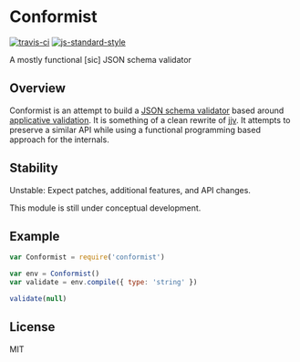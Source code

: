 # Conformist

[![travis-ci](https://travis-ci.org/tvjg/conformist.svg?branch=master)](http://travis-ci.org/tvjg/conformist)
[![js-standard-style](https://img.shields.io/badge/code%20style-standard-brightgreen.svg)](http://standardjs.com/)

A mostly functional [sic] JSON schema validator

## Overview

Conformist is an attempt to build a
[JSON schema validator][json-schema-validation] based around
[applicative validation][first-class-failures]. It is something of a
clean rewrite of [jjv][jjv]. It attempts to preserve a similar API
while using a functional programming based approach for the internals.

## Stability

Unstable: Expect patches, additional features, and API changes.

This module is still under conceptual development.

## Example

``` js
var Conformist = require('conformist')

var env = Conformist()
var validate = env.compile({ type: 'string' })

validate(null)
```

## License

MIT

[json-schema-validation]: http://json-schema.org/latest/json-schema-validation.html
[first-class-failures]: http://robotlolita.me/2013/12/08/a-monad-in-practicality-first-class-failures.html
[jjv]: https://github.com/acornejo/jjv
